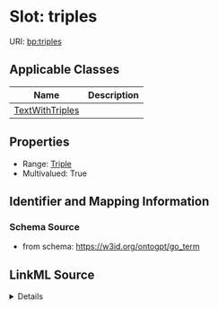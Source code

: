 # Slot: triples

URI: [bp:triples](http://w3id.org/ontogpt/biological-process-templatetriples)



<!-- no inheritance hierarchy -->




## Applicable Classes

| Name | Description |
| --- | --- |
[TextWithTriples](TextWithTriples.md) | 






## Properties

* Range: [Triple](Triple.md)
* Multivalued: True








## Identifier and Mapping Information







### Schema Source


* from schema: https://w3id.org/ontogpt/go_term




## LinkML Source

<details>
```yaml
name: triples
from_schema: https://w3id.org/ontogpt/go_term
rank: 1000
multivalued: true
alias: triples
owner: TextWithTriples
domain_of:
- TextWithTriples
range: Triple
inlined: true
inlined_as_list: true

```
</details>